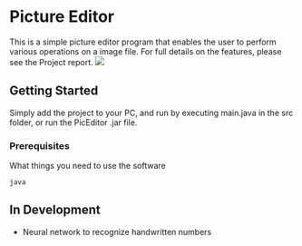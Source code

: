
# Picture Editor

This is a simple picture editor program that enables the user to perform various operations on a image file. For full details on the features, please see the Project report.
**![](https://lh4.googleusercontent.com/9N1P4vUkWx4l_svxoy0TX1sRXps8hb8BQ_czNim_5ei1xfY3dhPYE7cP7_0ZptAP95orocB4rYogYrsFgU-uubbr9F8yGJU3zDNoKbqhxjSV8UsWZUIN8CFoq3fvtIpJtd0qKXbY)**

## Getting Started

Simply add the project to your PC, and run by executing main.java in the src folder, or run the PicEditor .jar file.

### Prerequisites

What things you need to use the software

```
java
```

## In Development

 - Neural network to recognize handwritten numbers

